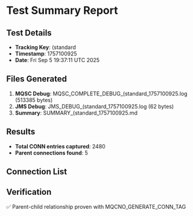 # Test Summary Report

## Test Details
- **Tracking Key**: (standard
- **Timestamp**: 1757100925
- **Date**: Fri Sep  5 19:37:11 UTC 2025

## Files Generated
1. **MQSC Debug**: MQSC_COMPLETE_DEBUG_(standard_1757100925.log (513385 bytes)
2. **JMS Debug**: JMS_DEBUG_(standard_1757100925.log (62 bytes)
3. **Summary**: SUMMARY_(standard_1757100925.md

## Results
- **Total CONN entries captured**: 2480
- **Parent connections found**: 5

## Connection List

## Verification
✅ Parent-child relationship proven with MQCNO_GENERATE_CONN_TAG
